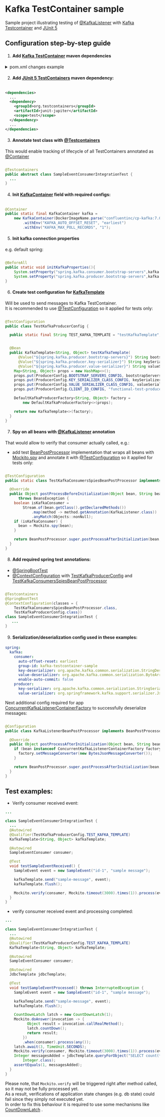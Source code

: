 # Kafka TestContainer sample

Sample project illustrating testing
of [@KafkaListener](https://docs.spring.io/spring-kafka/docs/current/api/org/springframework/kafka/annotation/KafkaListener.html)
with [Kafka Testcontainer](https://www.testcontainers.org/modules/kafka/)
and [JUnit 5](https://junit.org/junit5/)

## Configuration step-by-step guide

1. #### Add [Kafka TestContainer](https://www.testcontainers.org/modules/kafka/) maven dependencies

<details>
  <summary>pom.xml changes example</summary>

```xml

<dependencies>
  ...
  <dependency>
    <groupId>org.testcontainers</groupId>
    <artifactId>kafka</artifactId>
    <scope>test</scope>
  </dependency>
  ...
</dependencies>
  ...
<dependencyManagement>
...
<dependencies>
  ...
  <dependency>
    <groupId>org.testcontainers</groupId>
    <artifactId>testcontainers-bom</artifactId>
    <version>${testcontainers.version}</version>
    <type>pom</type>
    <scope>import</scope>
  </dependency>
  ...
</dependencies>
...
</dependencyManagement>
```

</details>

2. #### Add [JUnit 5 TestContainers](https://www.testcontainers.org/test_framework_integration/junit_5/) maven dependency:

```xml

<dependencies>
  ...
  <dependency>
    <groupId>org.testcontainers</groupId>
    <artifactId>junit-jupiter</artifactId>
    <scope>test</scope>
  </dependency>
  ...
</dependencies>
```

3. #### Annotate test class with [@Testcontainers](https://javadoc.io/doc/org.testcontainers/junit-jupiter/latest/org/testcontainers/junit/jupiter/Testcontainers.html)

This would enable tracking of lifecycle of all TestContainers annotated
as [@Container](https://javadoc.io/doc/org.testcontainers/junit-jupiter/latest/org/testcontainers/junit/jupiter/Container.html)

```java

@Testcontainers
public abstract class SampleEventConsumerIntegrationTest {
  ...
}
```

4. #### Init [KafkaContainer](https://www.javadoc.io/doc/org.testcontainers/kafka/latest/org/testcontainers/containers/KafkaContainer.html) field with required configs:

```java

@Container
public static final KafkaContainer kafka =
    new KafkaContainer(DockerImageName.parse("confluentinc/cp-kafka:7.0.1"))
        .withEnv("KAFKA_AUTO_OFFSET_RESET", "earliest")
        .withEnv("KAFKA_MAX_POLL_RECORDS", "1");
```

5. #### Init kafka connection properties

e.g. default spring:

```java

@BeforeAll
public static void initKafkaProperties(){
    System.setProperty("spring.kafka.consumer.bootstrap-servers",kafka.getBootstrapServers());
    System.setProperty("spring.kafka.producer.bootstrap-servers",kafka.getBootstrapServers());
}
```

6. #### Create test configuration for [KafkaTemplate](https://docs.spring.io/spring-kafka/api/org/springframework/kafka/core/KafkaTemplate.html)

Will be used to send messages to Kafka TestContainer.\
It is recommended to
use [@TestConfiguration](https://docs.spring.io/spring-boot/docs/current/api/org/springframework/boot/test/context/TestConfiguration.html)
so it applied for tests only:

```java

@TestConfiguration
public class TestKafkaProducerConfig {

  public static final String TEST_KAFKA_TEMPLATE = "testKafkaTemplate";


  @Bean
  public KafkaTemplate<String, Object> testKafkaTemplate(
      @Value("${spring.kafka.producer.bootstrap-servers}") String bootstrapServers,
      @Value("${spring.kafka.producer.key-serializer}") String keySerializer,
      @Value("${spring.kafka.producer.value-serializer}") String valueSerializer) {
    Map<String, Object> props = new HashMap<>();
    props.put(ProducerConfig.BOOTSTRAP_SERVERS_CONFIG, bootstrapServers);
    props.put(ProducerConfig.KEY_SERIALIZER_CLASS_CONFIG, keySerializer);
    props.put(ProducerConfig.VALUE_SERIALIZER_CLASS_CONFIG, valueSerializer);
    props.put(ProducerConfig.CLIENT_ID_CONFIG, "functional-test-producer");

    DefaultKafkaProducerFactory<String, Object> factory =
        new DefaultKafkaProducerFactory<>(props);

    return new KafkaTemplate<>(factory);
  }
}
```

7. #### Spy on all beans with [@KafkaListener](https://docs.spring.io/spring-kafka/docs/current/api/org/springframework/kafka/annotation/KafkaListener.html) annotation

That would allow to verify that consumer actually called, e.g.:

- add test
  [BeanPostProcessor](https://docs.spring.io/spring-framework/docs/current/javadoc-api/org/springframework/beans/factory/config/BeanPostProcessor.html)
  implementation that wraps all beans with
  [Mockito.spy](https://javadoc.io/doc/org.mockito/mockito-core/latest/org/mockito/Spy.html)
  and annotate it with
  [@TestConfiguration](https://docs.spring.io/spring-boot/docs/current/api/org/springframework/boot/test/context/TestConfiguration.html)
  so it applied for tests only:

```java

@TestConfiguration
public static class TestKafkaConsumersSpiesBeanPostProcessor implements BeanPostProcessor {

  @Override
  public Object postProcessBeforeInitialization(Object bean, String beanName)
      throws BeansException {
    boolean isKafkaConsumer =
        Stream.of(bean.getClass().getDeclaredMethods())
            .map(method -> method.getAnnotation(KafkaListener.class))
            .anyMatch(Objects::nonNull);
    if (isKafkaConsumer) {
      bean = Mockito.spy(bean);
    }

    return BeanPostProcessor.super.postProcessAfterInitialization(bean, beanName);
  }
}
```

8. #### Add required spring test annotations:

- [@SpringBootTest](https://docs.spring.io/spring-boot/docs/current/api/org/springframework/boot/test/context/SpringBootTest.html)
- [@ContextConfiguration](https://docs.spring.io/spring-framework/docs/current/javadoc-api/org/springframework/test/context/ContextConfiguration.html)
  with [TestKafkaProducerConfig](#create-test-configuration-for-kafkatemplatehttpsdocsspringiospring-kafkaapiorgspringframeworkkafkacorekafkatemplatehtml)
  and [TestKafkaConsumersSpiesBeanPostProcessor](#spy-on-all-beans-with-kafkalistenerhttpsdocsspringiospring-kafkadocscurrentapiorgspringframeworkkafkaannotationkafkalistenerhtml-annotation)

```java

@Testcontainers
@SpringBootTest
@ContextConfiguration(classes = {
    TestKafkaConsumersSpiesBeanPostProcessor.class,
    TestKafkaProducerConfig.class})
class SampleEventConsumerIntegrationTest {
   ...
}
```

9. #### Serialization/deserialization config used in these examples:

```yaml
spring:
  kafka:
    consumer:
      auto-offset-reset: earliest
      group-id: kafka-testcontainer-sample
      key-deserializer: org.apache.kafka.common.serialization.StringDeserializer
      value-deserializer: org.apache.kafka.common.serialization.ByteArrayDeserializer
      enable-auto-commit: false
    producer:
      key-serializer: org.apache.kafka.common.serialization.StringSerializer
      value-serializer: org.springframework.kafka.support.serializer.JsonSerializer
```

Next additional config required for app
[ConcurrentKafkaListenerContainerFactory](https://docs.spring.io/spring-kafka/api/org/springframework/kafka/config/ConcurrentKafkaListenerContainerFactory.html)
to successfully deserialize messages:

```java

@Configuration
public class KafkaListenerBeanPostProcessor implements BeanPostProcessor {

  @Override
  public Object postProcessAfterInitialization(Object bean, String beanName) throws BeansException {
    if (bean instanceof ConcurrentKafkaListenerContainerFactory factory) {
      factory.setMessageConverter(new BytesJsonMessageConverter());
    }

    return BeanPostProcessor.super.postProcessAfterInitialization(bean, beanName);
  }
}
```

## Test examples:

- Verify consumer received event:

```java
...

class SampleEventConsumerIntegrationTest {
  ...
  @Autowired
  @Qualifier(TestKafkaProducerConfig.TEST_KAFKA_TEMPLATE)
  KafkaTemplate<String, Object> kafkaTemplate;

  @Autowired
  SampleEventConsumer consumer;

  @Test
  void testSampleEventReceived() {
    SampleEvent event = new SampleEvent("id-1", "sample message");

    kafkaTemplate.send("sample-message", event);
    kafkaTemplate.flush();

    Mockito.verify(consumer, Mockito.timeout(3000).times(1)).process(event);
  }
}
```

- verify consumer received event and processing completed:

```java
...

class SampleEventConsumerIntegrationTest {
  ...
  @Autowired
  @Qualifier(TestKafkaProducerConfig.TEST_KAFKA_TEMPLATE)
  KafkaTemplate<String, Object> kafkaTemplate;

  @Autowired
  SampleEventConsumer consumer;

  @Autowired
  JdbcTemplate jdbcTemplate;

  @Test
  void testSampleEventProcessed() throws InterruptedException {
    SampleEvent event = new SampleEvent("id-1", "sample message");

    kafkaTemplate.send("sample-message", event);
    kafkaTemplate.flush();

    CountDownLatch latch = new CountDownLatch(1);
    Mockito.doAnswer(invocation -> {
          Object result = invocation.callRealMethod();
          latch.countDown();
          return result;
        })
        .when(consumer).process(any());
    latch.await(3, TimeUnit.SECONDS);
    Mockito.verify(consumer, Mockito.timeout(3000).times(1)).process(event);
    Integer messagesAdded = jdbcTemplate.queryForObject("SELECT count(*) FROM sample_message",
        Integer.class);
    assertEquals(1, messagesAdded);
  }
}
```

Please note, that `Mockito.verify` will be triggered right after method called, so it may not be
fully processed yet.\
As a result, verifications of application state changes (e.g. db state) could fail since they simply
not executed yet.\
In order to fix this behaviour it is required to use some mechanisms like
[CountDownLatch](https://docs.oracle.com/javase/7/docs/api/java/util/concurrent/CountDownLatch.html)
.


